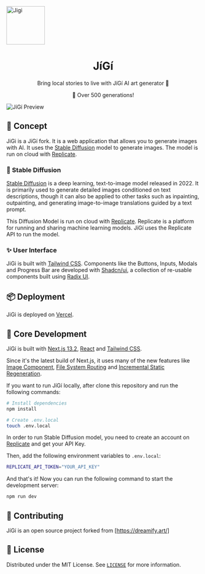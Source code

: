 <img
    src="(https://github.com/MrBloomguy/JiGi/blob/main/.github/jigilogoo.png)"
    align="center"
    width="100"
    alt="Jigi"
    title="JíGí"
  />
  <h1 align="center">JíGí</h1>
</p>

<p align="center">
   Bring local stories to live with JíGí AI art generator 🎨
</p>

<p align="center">
  🚀 Over 500 generations!
</p>

![JíGí Preview](./.github/preview.png)

## 🚀 Concept

JiGi is a JíGí fork. It is a web application that allows you to generate images with AI. It uses the [Stable Diffusion](https://stability.ai/blog/stable-diffusion-public-release) model to generate images. The model is run on cloud with [Replicate](https://replicate.com/).

### 🎨 Stable Diffusion

[Stable Diffusion](https://en.wikipedia.org/wiki/Stable_Diffusion) is a deep learning, text-to-image model released in 2022. It is primarily used to generate detailed images conditioned on text descriptions, though it can also be applied to other tasks such as inpainting, outpainting, and generating image-to-image translations guided by a text prompt.

This Diffusion Model is run on cloud with [Replicate](https://replicate.com/). Replicate is a platform for running and sharing machine learning models. JíGí uses the Replicate API to run the model.

### ✨ User Interface

JiGi is built with [Tailwind CSS](https://tailwindcss.com/). Components like the Buttons, Inputs, Modals and Progress Bar are developed with [Shadcn/ui](https://ui.shadcn.com/docs), a collection of re-usable components built using [Radix UI](https://www.radix-ui.com/).

## 📦 Deployment

JiGi is deployed on [Vercel](https://vercel.com/).

## 🚀 Core Development

JíGí is built with [Next.js 13.2](https://nextjs.org/), [React](https://reactjs.org/) and [Tailwind CSS](https://tailwindcss.com/).

Since it's the latest build of Next.js, it uses many of the new features like [Image Component](https://nextjs.org/docs/api-reference/next/image), [File System Routing](https://nextjs.org/docs/routing/introduction) and [Incremental Static Regeneration](https://nextjs.org/docs/basic-features/data-fetching#incremental-static-regeneration).

If you want to run JíGí locally, after clone this repository and run the following commands:

```bash
# Install dependencies
npm install

# Create .env.local
touch .env.local
```

In order to run Stable Diffusion model, you need to create an account on [Replicate](https://replicate.com/) and get your API Key.

Then, add the following environment variables to `.env.local`:

```bash
REPLICATE_API_TOKEN="YOUR_API_KEY"
```

And that's it! Now you can run the following command to start the development server:

```bash
npm run dev
```

## 🤲 Contributing

JíGí is an open source project forked from [https://dreamify.art/]


## 📃 License

Distributed under the MIT License.
See [`LICENSE`](./LICENSE) for more information.

